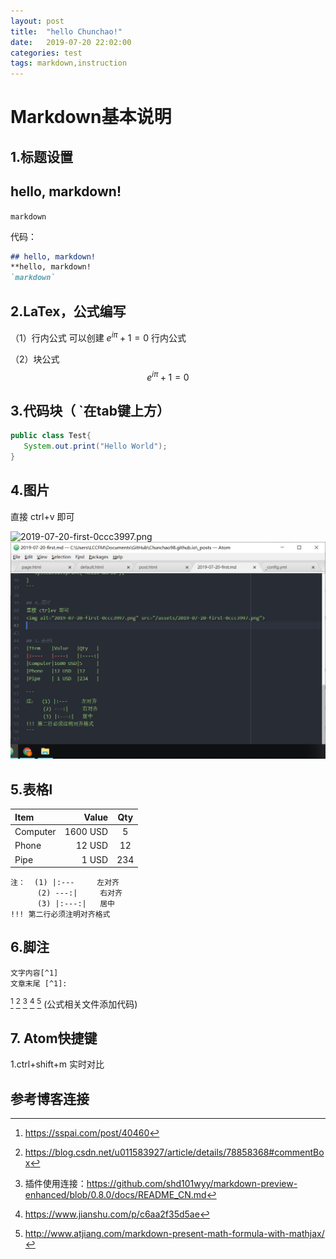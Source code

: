 ```yaml
---
layout: post
title:  "hello Chunchao!"
date:   2019-07-20 22:02:00
categories: test
tags: markdown,instruction
---
```


# Markdown基本说明

## 1.标题设置

## hello, markdown!

`markdown`

代码：
```md
## hello, markdown!
**hello, markdown!
`markdown`
```


## 2.LaTex，公式编写
（1）行内公式 可以创建 $e ^ {i\pi} + 1 = 0$ 行内公式


（2）块公式 $$e ^ {i\pi} + 1 = 0$$


## 3.代码块（ `在tab键上方）
```java
public class Test{
   System.out.print("Hello World");
}
```

## 4.图片
直接 ctrl+v 即可


<img alt="2019-07-20-first-0ccc3997.png" src="http://rjgc.cn/img/article/img_demo.png">


<img alt="2019-07-20-first-601be464.png" src="_posts/2019-07-20-first.assets/2019-07-20-first-601be464.png" width="" height="" >

## 5.表格l
|Item    |Value   |Qty   |
|:----   |----:   |:----:|
|Computer|1600 USD|5     |
|Phone   |12 USD  |12    |
|Pipe    | 1 USD  |234   |

```
注：  (1) |:---     左对齐
      (2) ---:|     右对齐
      (3) |:---:|   居中
!!! 第二行必须注明对齐格式
```

## 6.脚注
```
文字内容[^1]
文章末尾 [^1]:
```
[^1]
[^2]
[^3]
[^4]
[^5] (公式相关文件添加代码)

## 7. Atom快捷键
1.ctrl+shift+m 实时对比


## 参考博客连接
[^1]:https://sspai.com/post/40460
[^2]:https://blog.csdn.net/u011583927/article/details/78858368#commentBox
[^3]:插件使用连接：https://github.com/shd101wyy/markdown-preview-enhanced/blob/0.8.0/docs/README_CN.md
[^4]:https://www.jianshu.com/p/c6aa2f35d5ae
[^5]:http://www.atjiang.com/markdown-present-math-formula-with-mathjax/
